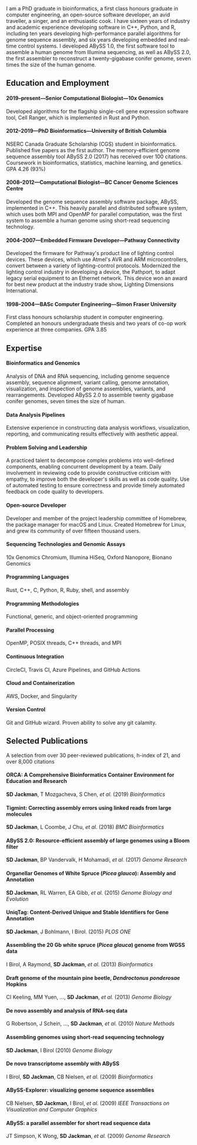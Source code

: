 I am a PhD graduate in bioinformatics, a first class honours graduate in computer engineering, an open-source software developer, an avid traveller, a singer, and an enthusiastic cook. I have sixteen years of industry and academic experience developing software in C++, Python, and R, including ten years developing high-performance parallel algorithms for genome sequence assembly, and six years developing embedded and real-time control systems. I developed ABySS 1.0, the first software tool to assemble a human genome from Illumina sequencing, as well as ABySS 2.0, the first assembler to reconstruct a twenty-gigabase conifer genome, seven times the size of the human genome.

## Education and Employment

#### 2019–present—Senior Computational Biologist—10x Genomics

Developed algorithms for the flagship single-cell gene expression software tool, Cell Ranger, which is implemented in Rust and Python.

#### 2012–2019—PhD Bioinformatics—University of British Columbia

NSERC Canada Graduate Scholarship (CGS) student in bioinformatics. Published five papers as the first author. The memory-efficient genome sequence assembly tool ABySS 2.0 (2017) has received over 100 citations. Coursework in bioinformatics, statistics, machine learning, and genetics. GPA 4.26 (93%)

#### 2008–2012—Computational Biologist—BC Cancer Genome Sciences Centre

Developed the genome sequence assembly software package, ABySS, implemented in C++. This heavily parallel and distributed software system, which uses both MPI and OpenMP for parallel computation, was the first system to assemble a human genome using short-read sequencing technology.

#### 2004–2007—Embedded Firmware Developer—Pathway Connectivity

Developed the firmware for Pathway's product line of lighting control devices. These devices, which use Atmel's AVR and ARM microcontrollers, convert between a variety of lighting-control protocols. Modernized the lighting control industry in developing a device, the Pathport, to adapt legacy serial equipment to an Ethernet network. This device won an award for best new product at the industry trade show, Lighting Dimensions International.

#### 1998–2004—BASc Computer Engineering—Simon Fraser University

First class honours scholarship student in computer engineering. Completed an honours undergraduate thesis and two years of co-op work experience at three companies. GPA 3.85

## Expertise

#### Bioinformatics and Genomics

Analysis of DNA and RNA sequencing, including genome sequence assembly, sequence alignment, variant calling, genome annotation, visualization, and inspection of genome assemblies, variants, and rearrangements. Developed ABySS 2.0 to assemble twenty gigabase conifer genomes, seven times the size of human.

#### Data Analysis Pipelines

Extensive experience in constructing data analysis workflows, visualization, reporting, and communicating results effectively with aesthetic appeal.

#### Problem Solving and Leadership

A practiced talent to decompose complex problems into well-defined components, enabling concurrent development by a team. Daily involvement in reviewing code to provide constructive criticism with empathy, to improve both the developer's skills as well as code quality. Use of automated testing to ensure correctness and provide timely automated feedback on code quality to developers.

#### Open-source Developer

Developer and member of the project leadership committee of Homebrew, the package manager for macOS and Linux. Created Homebrew for Linux, and grew its community of over fifteen thousand users.

#### Sequencing Technologies and Genomic Assays

10x Genomics Chromium, Illumina HiSeq, Oxford Nanopore, Bionano Genomics

#### Programming Languages

Rust, C++, C, Python, R, Ruby, shell, and assembly

#### Programming Methodologies

Functional, generic, and object-oriented programming

#### Parallel Processing

OpenMP, POSIX threads, C++ threads, and MPI

#### Continuous Integration

CircleCI, Travis CI, Azure Pipelines, and GitHub Actions

#### Cloud and Containerization

AWS, Docker, and Singularity

#### Version Control

Git and GitHub wizard. Proven ability to solve any git calamity.

## Selected Publications

A selection from over 30 peer-reviewed publications, h-index of 21, and over 8,000 citations

#### ORCA: A Comprehensive Bioinformatics Container Environment for Education and Research
**SD Jackman**, T Mozgacheva, S Chen, *et al.*
(2019)
*Bioinformatics*

#### Tigmint: Correcting assembly errors using linked reads from large molecules
**SD Jackman**, L Coombe, J Chu, *et al.*
(2018)
*BMC Bioinformatics*

#### ABySS 2.0: Resource-efficient assembly of large genomes using a Bloom filter
**SD Jackman**, BP Vandervalk, H Mohamadi, *et al.*
(2017)
*Genome Research*

#### Organellar Genomes of White Spruce (*Picea glauca*): Assembly and Annotation
**SD Jackman**, RL Warren, EA Gibb, *et al.*
(2015)
*Genome Biology and Evolution*

#### UniqTag: Content-Derived Unique and Stable Identifiers for Gene Annotation
**SD Jackman**, J Bohlmann, I Birol.
(2015)
*PLOS ONE*

#### Assembling the 20 Gb white spruce (*Picea glauca*) genome from WGSS data
I Birol, A Raymond, **SD Jackman**, *et al.*
(2013)
_Bioinformatics_

#### Draft genome of the mountain pine beetle, *Dendroctonus ponderosae* Hopkins
CI Keeling, MM Yuen, ..., **SD Jackman**, *et al.*
(2013)
_Genome Biology_

#### De novo assembly and analysis of RNA-seq data
G Robertson, J Schein, ..., **SD Jackman**, *et al.*
(2010)
_Nature Methods_

#### Assembling genomes using short-read sequencing technology
**SD Jackman**, I Birol
(2010)
_Genome Biology_

#### De novo transcriptome assembly with ABySS
I Birol, **SD Jackman**, CB Nielsen, *et al.*
(2009)
_Bioinformatics_

#### ABySS-Explorer: visualizing genome sequence assemblies
CB Nielsen, **SD Jackman**, I Birol, *et al.*
(2009)
_IEEE Transactions on Visualization and Computer Graphics_

#### ABySS: a parallel assembler for short read sequence data
JT Simpson, K Wong, **SD Jackman**, *et al.*
(2009)
_Genome Research_
